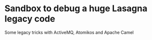 # Sandbox to debug a huge Lasagna legacy code
Some legacy tricks with ActiveMQ, Atomikos and Apache Camel
